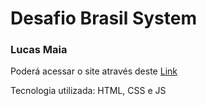 # Desafio Brasil System
### Lucas Maia

Poderá acessar o site através deste <a href="https://lucasmaia138.github.io/desafiobrasilsystem2/" target="_blank">Link</a>

Tecnologia utilizada: HTML, CSS e JS
